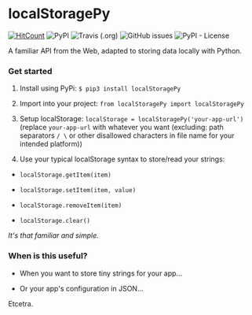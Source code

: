 # localStoragePy
[![HitCount](http://hits.dwyl.io/jkelol111/localStorage.svg)](http://hits.dwyl.io/jkelol111/localStoragePy) ![PyPI](https://img.shields.io/pypi/v/localStoragePy.svg?style=flat-square) ![Travis (.org)](https://img.shields.io/travis/jkelol111/localStoragePy.svg?style=flat-square) ![GitHub issues](https://img.shields.io/github/issues-raw/jkelol111/localStoragePy.svg?style=flat-square) ![PyPI - License](https://img.shields.io/pypi/l/localStoragePy.svg?style=flat-square)

A familiar API from the Web, adapted to storing data locally with Python.

### Get started

1. Install using PyPi: `$ pip3 install localStoragePy`

2. Import into your project: `from localStoragePy import localStoragePy`

3. Setup localStorage: `localStorage = localStoragePy('your-app-url')` (replace `your-app-url` with whatever you want (excluding: path separators `/ \` or other disallowed characters in file name for your intended platform))

4. Use your typical localStorage syntax to store/read your strings:

- `localStorage.getItem(item)`

- `localStorage.setItem(item, value)`

- `localStorage.removeItem(item)`

- `localStorage.clear()`

*It's that familiar and simple.*

### When is this useful?

- When you want to store tiny strings for your app...

- Or your app's configuration in JSON...

Etcetra.

